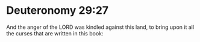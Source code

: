 # Deuteronomy 29:27

And the anger of the LORD was kindled against this land, to bring upon it all the curses that are written in this book: